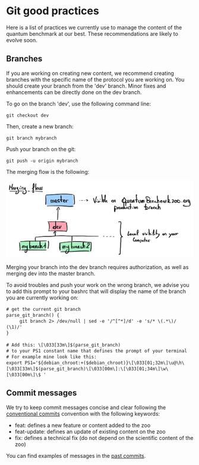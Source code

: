 # Git good practices

Here is a list of practices we currently use to manage the content of the quantum benchmark at our best. These recommendations are likely to evolve soon.

## Branches

If you are working on creating new content, we recommend creating branches with the specific name of the protocol you are working on. You should create your branch from the 'dev' branch. Minor fixes and enhancements can be directly done on the dev branch.

To go on the branch 'dev', use the following command line:
```
git checkout dev
```

Then, create a new branch:
```
git branch mybranch
```

Push your branch on the git:
```
git push -u origin mybranch
```

The merging flow is the following: 

![Merging flow](./img/merging-flow.png)

Merging your branch into the dev branch requires authorization, as well as merging dev into the master branch.  

To avoid troubles and push your work on the wrong branch, we advise you to add this prompt to your bashrc that will display the name of the branch you are currently working on: 
```
# get the current git branch 
parse_git_branch() {
     git branch 2> /dev/null | sed -e '/^[^*]/d' -e 's/* \(.*\)/ (\1)/'
}

# Add this: \[\033[33m\]$(parse_git_branch)
# to your PS1 constant name that defines the prompt of your terminal
# For example mine look like this:
export PS1='${debian_chroot:+($debian_chroot)}\[\033[01;32m\]\u@\h\[\033[33m\]$(parse_git_branch)\[\033[00m\]:\[\033[01;34m\]\w\[\033[00m\]\$ '
```

## Commit messages

We try to keep commit messages concise and clear following the [conventional commits](https://www.conventionalcommits.org/en/v1.0.0/) convention with the following keywords:
- feat: defines a new feature or content added to the zoo
- feat-update: defines an update of existing content on the zoo
- fix: defines a technical fix (do not depend on the scientific content of the zoo)

You can find examples of messages in the [past commits](https://github.com/v-gilbert/quantumbenchmarkzoo/commits/master/).